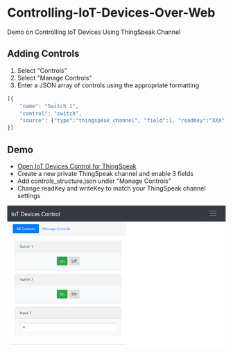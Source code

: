 # Controlling-IoT-Devices-Over-Web
Demo on Controlling IoT Devices Using ThingSpeak Channel

## Adding Controls
1. Select "Controls"
2. Select "Manage Controls"
3. Enter a JSON array of controls using the appropriate formatting

```javascript
[{
	"name": "Switch 1",
	"control": "switch",
	"source": {"type":"thingspeak_channel", "field":1, "readKey":"XXX", "writeKey":"YYY"}
}]
```

## Demo
* [Open IoT Devices Control for ThingSpeak](https://htmlpreview.github.io/?https://github.com/harsharora94/Controlling-IoT-Devices-Over-Web/blob/master/controls.html)
* Create a new private ThingSpeak channel and enable 3 fields
* Add controls_structure.json under "Manage Controls"
* Change readKey and writeKey to match your ThingSpeak channel settings

![IoT Devices Control Application screenshot](./images/Devices_Control_Screenshot.png 'IoT Devices Control screenshot')
